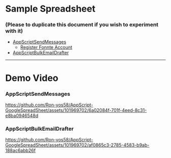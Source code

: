 # Sample Spreadsheet
### (Please to duplicate this document if you wish to experiment with it)
- [AppScriptSendMessages](https://docs.google.com/spreadsheets/d/1cUaVsq3jtZ0A6YEBz3RLMJhqRU97aHKXkuow1QA2QCA/edit#gid=0)
  - [Register Fonnte Account](https://fonnte.com/)
- [AppScriptBulkEmailDrafter](https://docs.google.com/spreadsheets/d/1v7M5In7lyb08KAV5MykessPgO0fgCQKECf5159W1W2Y/edit?usp=sharing)
---
# Demo Video
### AppScriptSendMessages


https://github.com/Ron-yos58/AppScript-GoogleSpreadSheet/assets/101969702/6a02084f-701f-4eed-8c31-e8ba0946548d

### AppScriptBulkEmailDrafter


https://github.com/Ron-yos58/AppScript-GoogleSpreadSheet/assets/101969702/af0865c3-2785-4583-b9ab-188ac6abb26f









<!---
Ron-yos58/Ron-yos58 is a ✨ special ✨ repository because its `README.md` (this file) appears on your GitHub profile.
You can click the Preview link to take a look at your changes.
--->
